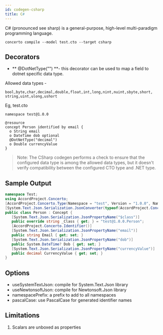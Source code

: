 ```yaml
---
id: codegen-csharp
title: C#
---
```


C# (pronounced see sharp) is a general-purpose, high-level multi-paradigm programming language.

```base
concerto compile --model test.cto --target csharp
```

## Decorators

* ** @DotNetType("") **- this decorator can be used to map a field to dotnet specific data type.

Allowed data types - 
```
bool,byte,char,decimal,double,float,int,long,nint,nuint,sbyte,short, string,uint,ulong,ushort
```

Eg, test.cto
```
namespace test@1.0.0

@resource
concept Person identified by email {
  o String email
  o DateTime dob optional
  @DotNetType("decimal")
  o Double currencyValue
}
```

>  Note: The CSharp codegen performs a check to ensure that the configured data type is among the allowed data types, but it doesn't verify compatibility between the configured CTO type and .NET type. 

## Sample Output

```cs
namespace Test;
using AccordProject.Concerto;
[AccordProject.Concerto.Type(Namespace = "test", Version = "1.0.0", Name = "Person")]
[System.Text.Json.Serialization.JsonConverter(typeof(AccordProject.Concerto.ConcertoConverterFactorySystem))]
public class Person : Concept {
   [System.Text.Json.Serialization.JsonPropertyName("$class")]
   public override string _Class { get; } = "test@1.0.0.Person";
   [AccordProject.Concerto.Identifier()]
   [System.Text.Json.Serialization.JsonPropertyName("email")]
   public string Email { get; set; }
   [System.Text.Json.Serialization.JsonPropertyName("dob")]
   public System.DateTime? Dob { get; set; }
   [System.Text.Json.Serialization.JsonPropertyName("currencyValue")]
   public decimal CurrencyValue { get; set; }
}
```

## Options

- useSystemTextJson: compile for System.Text.Json library
- useNewtonsoftJson: compile for Newtonsoft.Json library
- namespacePrefix: a prefix to add to all namespaces
- pascalCase: use PascalCase for generated identifier names

## Limitations

1. Scalars are unboxed as properties
